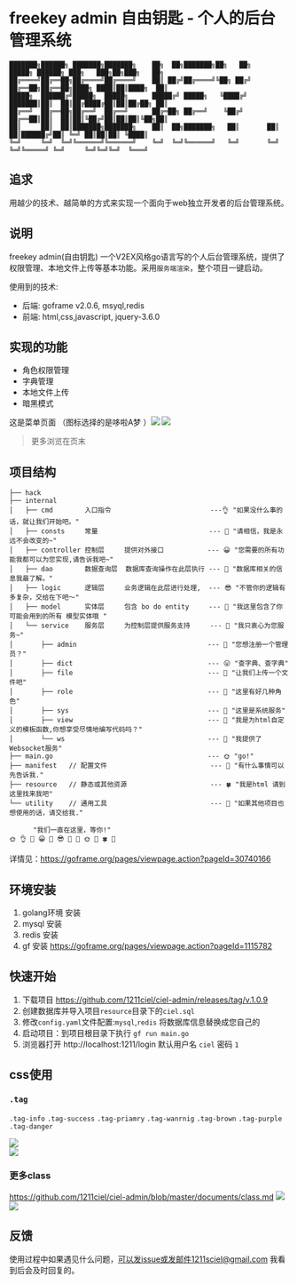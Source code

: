 # freekey admin 自由钥匙 - 个人的后台管理系统

```
███████╗██████╗ ███████╗███████╗    ██╗  ██╗███████╗██╗   ██╗     █████╗ ██████╗ ███╗   ███╗██╗███╗   ██╗
██╔════╝██╔══██╗██╔════╝██╔════╝    ██║ ██╔╝██╔════╝╚██╗ ██╔╝    ██╔══██╗██╔══██╗████╗ ████║██║████╗  ██║
█████╗  ██████╔╝█████╗  █████╗      █████╔╝ █████╗   ╚████╔╝     ███████║██║  ██║██╔████╔██║██║██╔██╗ ██║
██╔══╝  ██╔══██╗██╔══╝  ██╔══╝      ██╔═██╗ ██╔══╝    ╚██╔╝      ██╔══██║██║  ██║██║╚██╔╝██║██║██║╚██╗██║
██║     ██║  ██║███████╗███████╗    ██║  ██╗███████╗   ██║       ██║  ██║██████╔╝██║ ╚═╝ ██║██║██║ ╚████║
╚═╝     ╚═╝  ╚═╝╚══════╝╚══════╝    ╚═╝  ╚═╝╚══════╝   ╚═╝       ╚═╝  ╚═╝╚═════╝ ╚═╝     ╚═╝╚═╝╚═╝  ╚═══╝
```

## 追求

用越少的技术、越简单的方式来实现一个面向于web独立开发者的后台管理系统。

## 说明

freekey admin(自由钥匙) 一个V2EX风格go语言写的个人后台管理系统，提供了权限管理、本地文件上传等基本功能。采用`服务端渲染`，整个项目一键启动。

使用到的技术:

- 后端: goframe v2.0.6, msyql,redis
- 前端: html,css,javascript, jquery-3.6.0

## 实现的功能

- 角色权限管理
- 字典管理
- 本地文件上传
- 暗黑模式

这是菜单页面 （图标选择的是哆啦A梦 ）![](./documents/home1.png) ![](./documents/home2.png)

> 更多浏览在页末

## 项目结构

```text
├── hack
├── internal   
│   ├── cmd        入口指令                         ---👌 "如果没什么事的话，就让我们开始吧。"
│   ├── consts     常量                            --- 🙂 "请相信，我是永远不会改变的~"
│   ├── controller 控制层     提供对外接口           --- 😀 "您需要的所有功能我都可以为您实现,请告诉我吧~"
│   ├── dao        数据查询层  数据库查询操作在此层执行 --- 🤪 "数据库相关的信息我最了解。"
│   ├── logic      逻辑层     业务逻辑在此层进行处理,  --- 😎 "不管你的逻辑有多复杂，交给在下吧～"
│   ├── model      实体层     包含 bo do entity     --- 🤗 "我这里包含了你可能会用到的所有 模型实体哦 "
│   └── service    服务层     为控制层提供服务支持     --- 🙂 "我只衷心为您服务~"
│       ├── admin                                 --- 🫡 "您想注册一个管理员？"
│       ├── dict                                  --- 😛 "查字典、查字典"
│       ├── file                                  --- 🧐 "让我们上传一个文件吧"
│       ├── role                                  --- 🥺 "这里有好几种角色"
│       ├── sys                                   --- 🙂 "这里是系统服务"
│       ├── view                                  --- 🍓 "我是为html自定义的模板函数,你想享受尽情地编写代码吗？"
│       └── ws                                    --- 🍉 "我提供了Websocket服务"
├── main.go                                       --- 🌞 "go!"
├── manifest   // 配置文件                          --- 🌼 "有什么事情可以先告诉我."
├── resource   // 静态或其他资源                     --- 🍀 "我是html 请到这里找来我吧"
└── utility    // 通用工具                          --- 🐶 "如果其他项目也想使用的话，请交给我."

      "我们一直在这里，等你!"
🌞 👌 🙂 😀 🤪 😎 🤗 🙂 🌞 🌼 🍀 🐶  
```

详情见：https://goframe.org/pages/viewpage.action?pageId=30740166

## 环境安装

1. golang环境 安装
2. mysql 安装
3. redis 安装
4. gf 安装  https://goframe.org/pages/viewpage.action?pageId=1115782

## 快速开始

1. 下载项目 https://github.com/1211ciel/ciel-admin/releases/tag/v.1.0.9
2. 创建数据库并导入项目`resource`目录下的`ciel.sql`
3. 修改`config.yaml`文件配置:`mysql`,`redis` 将数据库信息替换成您自己的
4. 启动项目：到项目根目录下执行 `gf run main.go`
5. 浏览器打开 http://localhost:1211/login  默认用户名 `ciel` 密码 `1`

## css使用

### `.tag`

`.tag-info` `.tag-success` `.tag-priamry` `.tag-wanrnig` `.tag-brown` `.tag-purple` `.tag-danger`

![](./documents/tag.png) <br> ![](./documents/tag2.png)

### 更多class

https://github.com/1211ciel/ciel-admin/blob/master/documents/class.md
![](./documents/class1.png) <br>
![](./documents/class2.png)

## 反馈

使用过程中如果遇见什么问题，可以发issue或发邮件1211sciel@gmail.com 我看到后会及时回复的。
